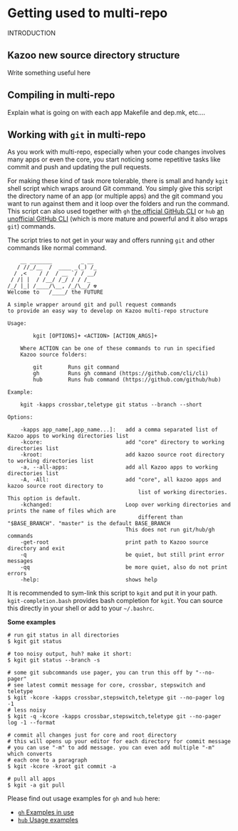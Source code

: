 # Getting used to multi-repo

INTRODUCTION

## Kazoo new source directory structure

Write something useful here

## Compiling in multi-repo

Explain what is going on with each app Makefile and dep.mk, etc....

## Working with `git` in multi-repo

As you work with multi-repo, especially when your code changes involves many apps or even the core, you start noticing some repetitive tasks like commit and push and updating the pull requests.

For making these kind of task more tolerable, there is small and handy `kgit` shell script which wraps around Git command. You simply give this script the directory name of an app (or multiple apps) and the git command you want to run against them and it loop over the folders and run the command. This script can also used together with `gh` [the official GitHub CLI](https://cli.github.com) or `hub` [an unofficial GitHub CLI](https://github.com/github/hub) (which is more mature and powerful and it also wraps `git`) commands.

The script tries to not get in your way and offers running `git` and other commands like normal command.

```
    __ _______         _ __
   / //_/__  /  ____ _(_) /_
  / ,<    / /  / __ `/ / __/
 / /| |  / /__/ /_/ / / /_
/_/ |_| /____/\__, /_/\__/ ☢
Welcome to   /____/ the FUTURE

A simple wrapper around git and pull request commands
to provide an easy way to develop on Kazoo multi-repo structure

Usage:

        kgit [OPTIONS]+ <ACTION> [ACTION_ARGS]+

    Where ACTION can be one of these commands to run in specified
    Kazoo source folders:

        git        Runs git command
        gh         Runs gh command (https://github.com/cli/cli)
        hub        Runs hub command (https://github.com/github/hub)

Example:

    kgit -kapps crossbar,teletype git status --branch --short

Options:

    -kapps app_name[,app_name...]:   add a comma separated list of Kazoo apps to working directories list
    -kcore:                          add "core" directory to working directories list
    -kroot:                          add kazoo source root directory to working directories list
    -a, --all-apps:                  add all Kazoo apps to working directories list
    -A, -All:                        add "core", all kazoo apps and kazoo source root directory to
                                         list of working directories. This option is default.
    -kchanged:                       Loop over working directories and prints the name of files which are
                                         different than "$BASE_BRANCH". "master" is the default BASE_BRANCH
                                     This does not run git/hub/gh commands
    -get-root                        print path to Kazoo source directory and exit
    -q                               be quiet, but still print error messages
    -qq                              be more quiet, also do not print errors
    -help:                           shows help
```


It is recommended to sym-link this script to `kgit` and put it in your path. `kgit-completion.bash` provides bash completion for `kgit`. You can source this directly in your shell or add to your `~/.bashrc`.

**Some examples**

```
# run git status in all directories
$ kgit git status

# too noisy output, huh? make it short:
$ kgit git status --branch -s

# some git subcommands use pager, you can trun this off by "--no-pager"
# see latest commit message for core, crossbar, stepswitch and teletype
$ kgit -kcore -kapps crossbar,stepswitch,teletype git --no-pager log -1
# less noisy
$ kgit -q -kcore -kapps crossbar,stepswitch,teletype git --no-pager log -1 --format

# commit all changes just for core and root directory
# this will opens up your editor for each directory for commit message
# you can use "-m" to add message. you can even add multiple "-m" which converts
# each one to a paragraph
$ kgit -kcore -kroot git commit -a

# pull all apps
$ kgit -a git pull
```

Please find out usage examples for `gh` and `hub` here:

* [`gh` Examples in use](https://cli.github.com/manual/examples)
* [`hub` Usage examples](https://hub.github.com)
